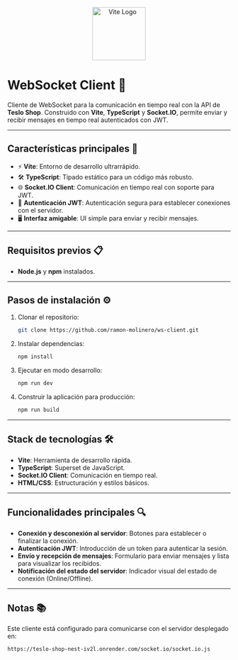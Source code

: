 <p align="center">
  <a href="https://vitejs.dev/" target="blank"><img src="https://vitejs.dev/logo.svg" width="120" alt="Vite Logo" /></a>
</p>

# WebSocket Client 🚀

Cliente de WebSocket para la comunicación en tiempo real con la API de **Teslo Shop**. Construido con **Vite**, **TypeScript** y **Socket.IO**, permite enviar y recibir mensajes en tiempo real autenticados con JWT.

---

## **Características principales** 🌟

- ⚡ **Vite**: Entorno de desarrollo ultrarrápido.
- 🛠️ **TypeScript**: Tipado estático para un código más robusto.
- 🌐 **Socket.IO Client**: Comunicación en tiempo real con soporte para JWT.
- 🔑 **Autenticación JWT**: Autenticación segura para establecer conexiones con el servidor.
- 🖥️ **Interfaz amigable**: UI simple para enviar y recibir mensajes.

---

## **Requisitos previos** 📋

- **Node.js** y **npm** instalados.

---

## **Pasos de instalación** ⚙️

1. Clonar el repositorio:
   ```bash
   git clone https://github.com/ramon-molinero/ws-client.git
   ```

2. Instalar dependencias:
   ```bash
   npm install
   ```

3. Ejecutar en modo desarrollo:
   ```bash
   npm run dev
   ```

4. Construir la aplicación para producción:
   ```bash
   npm run build
   ```

---

## **Stack de tecnologías** 🛠️

- **Vite**: Herramienta de desarrollo rápida.
- **TypeScript**: Superset de JavaScript.
- **Socket.IO Client**: Comunicación en tiempo real.
- **HTML/CSS**: Estructuración y estilos básicos.

---

## **Funcionalidades principales** 🔍

- **Conexión y desconexión al servidor**: Botones para establecer o finalizar la conexión.
- **Autenticación JWT**: Introducción de un token para autenticar la sesión.
- **Envío y recepción de mensajes**: Formulario para enviar mensajes y lista para visualizar los recibidos.
- **Notificación del estado del servidor**: Indicador visual del estado de conexión (Online/Offline).

---

## **Notas** 📚

Este cliente está configurado para comunicarse con el servidor desplegado en:
```bash
https://teslo-shop-nest-iv2l.onrender.com/socket.io/socket.io.js
